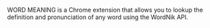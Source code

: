 WORD MEANING is a Chrome extension that allows you to lookup the definition and pronunciation of any word using the WordNik API.